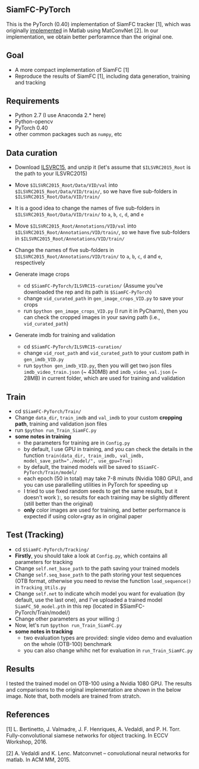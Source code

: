 ## SiamFC-PyTorch
This is the PyTorch (0.40) implementation of SiamFC tracker [1], which was originally <a href="https://github.com/bertinetto/siamese-fc">implemented</a> in Matlab using MatConvNet [2]. In our implementation, we obtain better perforamnce than the original one.

## Goal

* A more compact implementation of SiamFC [1]
* Reproduce the results of SiamFC [1], including data generation, training and tracking

## Requirements

* Python 2.7 (I use Anaconda 2.* here)
* Python-opencv
* PyTorch 0.40
* other common packages such as `numpy`, etc

## Data curation 

* Download <a href="http://bvisionweb1.cs.unc.edu/ilsvrc2015/ILSVRC2015_VID.tar.gz">ILSVRC15</a>, and unzip it (let's assume that `$ILSVRC2015_Root` is the path to your ILSVRC2015)
* Move `$ILSVRC2015_Root/Data/VID/val` into `$ILSVRC2015_Root/Data/VID/train/`, so we have five sub-folders in `$ILSVRC2015_Root/Data/VID/train/`
* It is a good idea to change the names of five sub-folders in `$ILSVRC2015_Root/Data/VID/train/` to `a`, `b`, `c`, `d`, and `e`
* Move `$ILSVRC2015_Root/Annotations/VID/val` into `$ILSVRC2015_Root/Annotations/VID/train/`, so we have five sub-folders in `$ILSVRC2015_Root/Annotations/VID/train/`
* Change the names of five sub-folders in `$ILSVRC2015_Root/Annotations/VID/train/` to `a`, `b`, `c`, `d` and `e`, respectively

* Generate image crops
  * cd `$SiamFC-PyTorch/ILSVRC15-curation/` (Assume you've downloaded the rep and its path is `$SiamFC-PyTorch`)
  * change `vid_curated_path` in `gen_image_crops_VID.py` to save your crops
  * run `$python gen_image_crops_VID.py` (I run it in PyCharm), then you can check the cropped images in your saving path (i.e., `vid_curated_path`)
  
* Generate imdb for training and validation
  * cd `$SiamFC-PyTorch/ILSVRC15-curation/`
  * change `vid_root_path` and `vid_curated_path` to your custom path in `gen_imdb_VID.py`
  * run `$python gen_imdb_VID.py`, then you will get two json files `imdb_video_train.json` (~ 430MB) and `imdb_video_val.json` (~ 28MB) in current folder, which are used for training and validation

## Train

* cd `$SiamFC-PyTorch/Train/`
* Change `data_dir`, `train_imdb` and `val_imdb` to your custom <b>cropping path</b>, training and validation json files
* run `$python run_Train_SiamFC.py`
* <b>some notes in training</b>
  * the parameters for training are in `Config.py`
  * by default, I use GPU in training, and you can check the details in the function `train(data_dir, train_imdb, val_imdb, model_save_path="./model/", use_gpu=True)`
  * by default, the trained models will be saved to `$SiamFC-PyTorch/Train/model/`
  * each epoch (50 in total) may take 7-8 minuts (Nvidia 1080 GPU), and you can use parallelling utilities in PyTorch for speeding up
  * I tried to use fixed random seeds to get the same results, but it doesn't work ):, so results for each training may be slightly different (still better than the original)
  * <b>only</b> color images are used for training, and better performance is expected if using color+gray as in original paper

## Test (Tracking)

* cd `$SiamFC-PyTorch/Tracking/`
* <b>Firstly</b>, you should take a look at `Config.py`, which contains all parameters for tracking
* Change `self.net_base_path` to the path saving your trained models
* Change `self.seq_base_path` to the path storing your test sequences (OTB format, otherwise you need to revise the function `load_sequence()` in `Tracking_Utils.py`
* Change `self.net` to indicate whcih model you want for evaluation (by default, use the last one), and I've uploaded a trained model `SiamFC_50_model.pth` in this rep (located in $SiamFC-PyTorch/Train/model/)
* Change other parameters as your willing :)
* Now, let's run `$python run_Train_SiamFC.py`
* <b>some notes in tracking</b>
  * two evaluation types are provided: single video demo and evaluation on the whole (OTB-100) benchmark
  * you can also change whihc net for evaluation in `run_Train_SiamFC.py`

## Results
I tested the trained model on OTB-100 using a Nvidia 1080 GPU. The results and comparisons to the original implementation are shown in the below image. Note that, both models are trained from stratch.


## References

[1] L. Bertinetto, J. Valmadre, J. F. Henriques, A. Vedaldi, and P. H. Torr. Fully-convolutional siamese networks for object tracking. In ECCV Workshop, 2016.

[2] A. Vedaldi and K. Lenc. Matconvnet – convolutional neural networks for matlab. In ACM MM, 2015.
